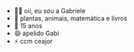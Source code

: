 - 👋🏻 oii, eu sou a Gabriele 
- 🌱 plantas, animais, matemática e livros 
- 🩷 15 anos 
- 😄 apelido Gabi 
- ⚡ ccm ceajor 
